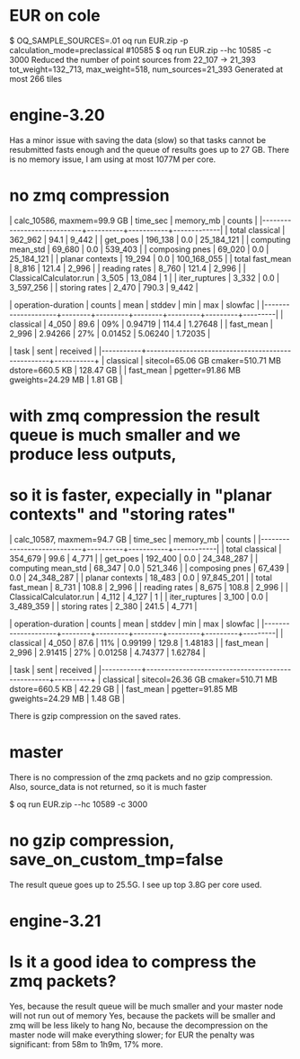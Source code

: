 # EUR on cole

$ OQ_SAMPLE_SOURCES=.01 oq run EUR.zip -p calculation_mode=preclassical #10585
$ oq run EUR.zip --hc 10585 -c 3000
Reduced the number of point sources from 22_107 -> 21_393
tot_weight=132_713, max_weight=518, num_sources=21_393
Generated at most 266 tiles

# engine-3.20

Has a minor issue with saving the data (slow) so that tasks cannot
be resubmitted fasts enough and the queue of results goes up to
27 GB. There is no memory issue, I am using at most 1077M per core.

# no zmq compression
| calc_10586, maxmem=99.9 GB | time_sec | memory_mb | counts      |
|----------------------------+----------+-----------+-------------|
| total classical            | 362_962  | 94.1      | 9_442       |
| get_poes                   | 196_138  | 0.0       | 25_184_121  |
| computing mean_std         | 69_680   | 0.0       | 539_403     |
| composing pnes             | 69_020   | 0.0       | 25_184_121  |
| planar contexts            | 19_294   | 0.0       | 100_168_055 |
| total fast_mean            | 8_816    | 121.4     | 2_996       |
| reading rates              | 8_760    | 121.4     | 2_996       |
| ClassicalCalculator.run    | 3_505    | 13_084    | 1           |
| iter_ruptures              | 3_332    | 0.0       | 3_597_256   |
| storing rates              | 2_470    | 790.3     | 9_442       |

| operation-duration | counts | mean    | stddev | min     | max     | slowfac |
|--------------------+--------+---------+--------+---------+---------+---------|
| classical          | 4_050  | 89.6    | 09%    | 0.94719 | 114.4   | 1.27648 |
| fast_mean          | 2_996  | 2.94266 | 27%    | 0.01452 | 5.06240 | 1.72035 |

| task      | sent                                              | received  |
|-----------+---------------------------------------------------+-----------+
| classical | sitecol=65.06 GB cmaker=510.71 MB dstore=660.5 KB | 128.47 GB |
| fast_mean | pgetter=91.86 MB gweights=24.29 MB                | 1.81 GB   |

# with zmq compression the result queue is much smaller and we produce less outputs,
# so it is faster, expecially in "planar contexts" and "storing rates"

| calc_10587, maxmem=94.7 GB | time_sec | memory_mb | counts     |
|----------------------------+----------+-----------+------------|
| total classical            | 354_679  | 99.6      | 4_771      |
| get_poes                   | 192_400  | 0.0       | 24_348_287 |
| computing mean_std         | 68_347   | 0.0       | 521_346    |
| composing pnes             | 67_439   | 0.0       | 24_348_287 |
| planar contexts            | 18_483   | 0.0       | 97_845_201 |
| total fast_mean            | 8_731    | 108.8     | 2_996      |
| reading rates              | 8_675    | 108.8     | 2_996      |
| ClassicalCalculator.run    | 4_112    | 4_127     | 1          |
| iter_ruptures              | 3_100    | 0.0       | 3_489_359  |
| storing rates              | 2_380    | 241.5     | 4_771      |

| operation-duration | counts | mean    | stddev | min     | max     | slowfac |
|--------------------+--------+---------+--------+---------+---------+---------|
| classical          | 4_050  | 87.6    | 11%    | 0.99199 | 129.8   | 1.48183 |
| fast_mean          | 2_996  | 2.91415 | 27%    | 0.01258 | 4.74377 | 1.62784 |

| task      | sent                                              | received |
|-----------+---------------------------------------------------+----------+
| classical | sitecol=26.36 GB cmaker=510.71 MB dstore=660.5 KB | 42.29 GB |
| fast_mean | pgetter=91.85 MB gweights=24.29 MB                | 1.48 GB  |

There is gzip compression on the saved rates.

# master

There is no compression of the zmq packets and no gzip compression.
Also, source_data is not returned, so it is much faster

$ oq run EUR.zip --hc 10589 -c 3000

# no gzip compression, save_on_custom_tmp=false

The result queue goes up to 25.5G.
I see up top 3.8G per core used.

# engine-3.21

# Is it a good idea to compress the zmq packets?

Yes, because the result queue will be much smaller and your master node
will not run out of memory
Yes, because the packets will be smaller and zmq will be less likely to hang
No, because the decompression on the master node will make everything slower;
for EUR the penalty was significant: from 58m to 1h9m, 17% more.

